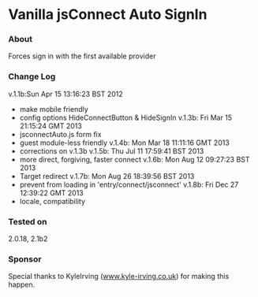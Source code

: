 # Vanilla jsConnect Auto SignIn #

### About ###
Forces sign in with the first available provider

### Change Log ###
v.1.1b:Sun Apr 15 13:16:23 BST 2012
- make mobile friendly
- config options HideConnectButton & HideSignIn
v.1.3b: Fri Mar 15 21:15:24 GMT 2013
- jsconnectAuto.js form fix
- guest module-less friendly
v.1.4b: Mon Mar 18 11:11:16 GMT 2013
- corrections on v.1.3b
v.1.5b: Thu Jul 11 17:59:41 BST 2013
- more direct, forgiving, faster connect
v.1.6b: Mon Aug 12 09:27:23 BST 2013
- Target redirect
v.1.7b: Mon Aug 26 18:39:56 BST 2013
- prevent from loading in 'entry/connect/jsconnect'
v.1.8b: Fri Dec 27 12:39:22 GMT 2013
- locale, compatibility

### Tested on ###
2.0.18, 2.1b2

### Sponsor ###
Special thanks to KyleIrving (www.kyle-irving.co.uk) for making this happen.
